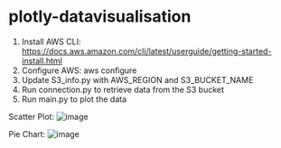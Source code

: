 # plotly-datavisualisation

1. Install AWS CLI: https://docs.aws.amazon.com/cli/latest/userguide/getting-started-install.html
2. Configure AWS: aws configure
3. Update S3_info.py with AWS_REGION and S3_BUCKET_NAME
4. Run connection.py to retrieve data from the S3 bucket
5. Run main.py to plot the data

Scatter Plot:
![image](https://github.com/abwqr/plotly-datavisualisation/assets/72224479/c19254b1-d46f-4f8f-b11f-ac10c98c7d7a)

Pie Chart:
![image](https://github.com/abwqr/plotly-datavisualisation/assets/72224479/9d89a46d-960e-4187-87fa-43261ec41b07)
